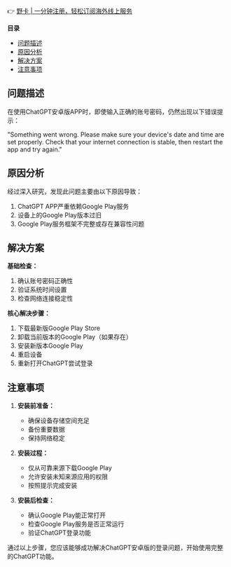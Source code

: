 👉 [野卡 | 一分钟注册，轻松订阅海外线上服务](https://bit.ly/bewildcard)

**目录**
- [问题描述](#问题描述)
- [原因分析](#原因分析)
- [解决方案](#解决方案)
- [注意事项](#注意事项)

## 问题描述

在使用ChatGPT安卓版APP时，即使输入正确的账号密码，仍然出现以下错误提示：

"Something went wrong. Please make sure your device's date and time are set properly. Check that your internet connection is stable, then restart the app and try again."

## 原因分析

经过深入研究，发现此问题主要由以下原因导致：

1. ChatGPT APP严重依赖Google Play服务
2. 设备上的Google Play版本过旧
3. Google Play服务框架不完整或存在兼容性问题

## 解决方案

**基础检查：**

1. 确认账号密码正确性
2. 验证系统时间设置
3. 检查网络连接稳定性

**核心解决步骤：**

1. 下载最新版Google Play Store
2. 卸载当前版本的Google Play（如果存在）
3. 安装新版本Google Play
4. 重启设备
5. 重新打开ChatGPT尝试登录

## 注意事项

1. **安装前准备：**
   - 确保设备存储空间充足
   - 备份重要数据
   - 保持网络稳定

2. **安装过程：**
   - 仅从可靠来源下载Google Play
   - 允许安装未知来源应用的权限
   - 按照提示完成安装

3. **安装后检查：**
   - 确认Google Play能正常打开
   - 检查Google Play服务是否正常运行
   - 验证ChatGPT登录功能

通过以上步骤，您应该能够成功解决ChatGPT安卓版的登录问题，开始使用完整的ChatGPT功能。